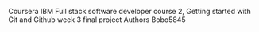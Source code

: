 Coursera IBM Full stack software developer course 2, Getting started with Git and Github week 3 final project
Authors
Bobo5845
